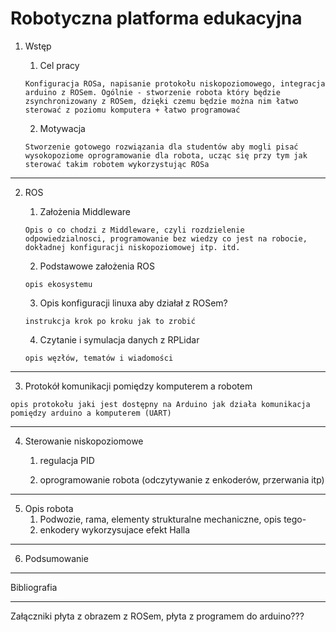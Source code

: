 
Robotyczna platforma edukacyjna
===

1. Wstęp
	1. Cel pracy
	
	`Konfiguracja ROSa, napisanie protokołu niskopoziomowego, integracja arduino z ROSem. Ogólnie - stworzenie robota który będzie zsynchronizowany z ROSem, dzięki czemu będzie można nim łatwo sterować z poziomu komputera + łatwo programować`
	
	2. Motywacja
	
	`Stworzenie gotowego rozwiązania dla studentów aby mogli pisać wysokopoziome oprogramowanie dla robota, ucząc się przy tym jak sterować takim robotem wykorzystując ROSa`
___

2. ROS
	1. Założenia Middleware
	
	`Opis o co chodzi z Middleware, czyli rozdzielenie odpowiedzialnosci, programowanie bez wiedzy co jest na robocie, dokładnej konfiguracji niskopoziomowej itp. itd.`
	
	2. Podstawowe założenia ROS
	
	`opis ekosystemu`
	
	3. Opis konfiguracji linuxa aby działał z ROSem?
	
	`instrukcja krok po kroku jak to zrobić`
	
	4. Czytanie i symulacja danych z RPLidar
	
	`opis węzłów, tematów i wiadomości`
___

3. Protokół komunikacji pomiędzy komputerem a robotem

`opis protokołu jaki jest dostępny na Arduino jak działa komunikacja pomiędzy arduino a komputerem (UART)`
___

4. Sterowanie niskopoziomowe
	1. regulacja PID
	
	2. oprogramowanie robota (odczytywanie z enkoderów, przerwania itp)
___

5. Opis robota
	1. Podwozie, rama, elementy strukturalne mechaniczne, opis tego-
	2. enkodery wykorzysujace efekt Halla
___

6. Podsumowanie
___

Bibliografia
___

Załączniki
płyta z obrazem z ROSem, płyta z programem do arduino???
